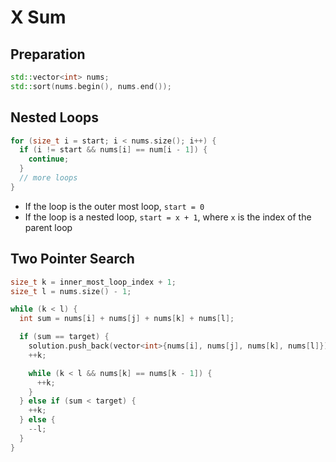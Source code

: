 # X Sum

## Preparation

```cpp
std::vector<int> nums;
std::sort(nums.begin(), nums.end());
```

## Nested Loops

```cpp
for (size_t i = start; i < nums.size(); i++) {
  if (i != start && nums[i] == num[i - 1]) {
    continue;
  }
  // more loops
}
```

- If the loop is the outer most loop, `start = 0`
- If the loop is a nested loop, `start = x + 1`, where `x` is the index of the
  parent loop

## Two Pointer Search

```cpp
size_t k = inner_most_loop_index + 1;
size_t l = nums.size() - 1;

while (k < l) {
  int sum = nums[i] + nums[j] + nums[k] + nums[l];

  if (sum == target) {
    solution.push_back(vector<int>{nums[i], nums[j], nums[k], nums[l]});
    ++k;

    while (k < l && nums[k] == nums[k - 1]) {
      ++k;
    }
  } else if (sum < target) {
    ++k;
  } else {
    --l;
  }
}
```

